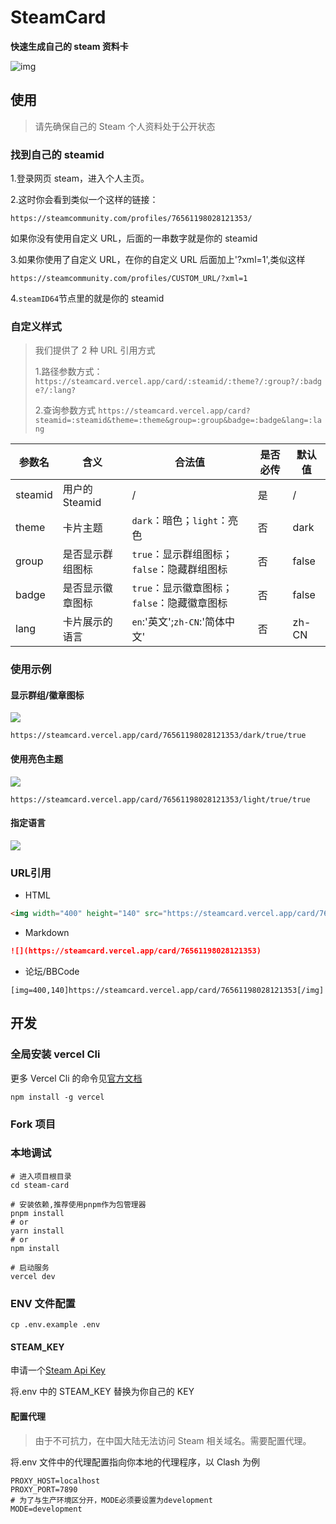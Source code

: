 # SteamCard

**快速生成自己的 steam 资料卡**

![img](https://steamcard.vercel.app/card/76561198028121353)

## 使用

> 请先确保自己的 Steam 个人资料处于公开状态

### 找到自己的 steamid

1.登录网页 steam，进入个人主页。

2.这时你会看到类似一个这样的链接：

```
https://steamcommunity.com/profiles/76561198028121353/
```

如果你没有使用自定义 URL，后面的一串数字就是你的 steamid

3.如果你使用了自定义 URL，在你的自定义 URL 后面加上'?xml=1',类似这样

```
https://steamcommunity.com/profiles/CUSTOM_URL/?xml=1
```

4.`steamID64`节点里的就是你的 steamid

### 自定义样式

> 我们提供了 2 种 URL 引用方式
>
> 1.路径参数方式：`https://steamcard.vercel.app/card/:steamid/:theme?/:group?/:badge?/:lang?`
>
> 2.查询参数方式 `https://steamcard.vercel.app/card?steamid=:steamid&theme=:theme&group=:group&badge=:badge&lang=:lang`

| 参数名  | 含义             | 合法值                                      | 是否必传 | 默认值 |
| ------- | ---------------- | ------------------------------------------- | -------- | ------ |
| steamid | 用户的 Steamid   | /                                           | 是       | /      |
| theme   | 卡片主题         | `dark`：暗色；`light`：亮色                 | 否       | dark   |
| group   | 是否显示群组图标 | `true`：显示群组图标；`false`：隐藏群组图标 | 否       | false  |
| badge   | 是否显示徽章图标 | `true`：显示徽章图标；`false`：隐藏徽章图标 | 否       | false  |
| lang    | 卡片展示的语言   | `en`:'英文';`zh-CN`:'简体中文'              | 否       | zh-CN  |

### 使用示例

#### 显示群组/徽章图标

![](https://steamcard.vercel.app/card/76561198028121353/dark/true)

`https://steamcard.vercel.app/card/76561198028121353/dark/true/true`

#### 使用亮色主题

![](https://steamcard.vercel.app/card/76561198028121353/light/true)

`https://steamcard.vercel.app/card/76561198028121353/light/true/true`

#### 指定语言

![](`https://steamcard.vercel.app/card?steamid=76561198028121353&lang=en`)

### URL引用

- HTML

```html
<img width="400" height="140" src="https://steamcard.vercel.app/card/76561198028121353"></img>
```

- Markdown

```markdown
![](https://steamcard.vercel.app/card/76561198028121353)
```

- 论坛/BBCode

```bbcode
[img=400,140]https://steamcard.vercel.app/card/76561198028121353[/img]
```

## 开发

### 全局安装 vercel Cli

更多 Vercel Cli 的命令见[官方文档](https://vercel.com/cli)

```shell
npm install -g vercel
```

### Fork 项目

### 本地调试

```shell
# 进入项目根目录
cd steam-card

# 安装依赖,推荐使用pnpm作为包管理器
pnpm install
# or
yarn install
# or
npm install

# 启动服务
vercel dev
```

### ENV 文件配置

```shell
cp .env.example .env
```

#### STEAM_KEY

申请一个[Steam Api Key](https://steamcommunity.com/dev/apikey)

将.env 中的 STEAM_KEY 替换为你自己的 KEY

#### 配置代理

> 由于不可抗力，在中国大陆无法访问 Steam 相关域名。需要配置代理。

将.env 文件中的代理配置指向你本地的代理程序，以 Clash 为例

```shell
PROXY_HOST=localhost
PROXY_PORT=7890
# 为了与生产环境区分开，MODE必须要设置为development
MODE=development
```
